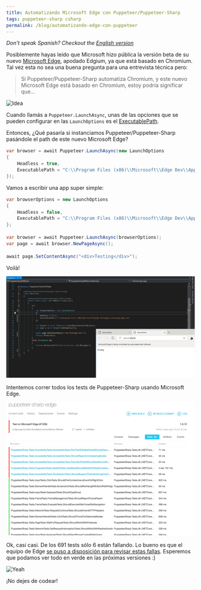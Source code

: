 ```yaml
---
title: Automatizando Microsoft Edge con Puppeteer/Puppeteer-Sharp
tags: puppeteer-sharp csharp
permalink: /blog/automatizando-edge-con-puppeteer
---
```


_Don't speak Spanish? Checkout the [English version](https://www.hardkoded.com/blog/automating-microsoft-edge-puppteer-sharp)_

Posiblemente hayas leído que Microsoft hizo pública la versión beta de su nuevo [Microsoft Edge](https://www.microsoftedgeinsider.com/es-es/), apodado Edgium, ya que está basado en Chromium. Tal vez esta no sea una buena pregunta para una entrevista técnica pero:

>Si Puppeteer/Puppeteer-Sharp automatiza Chromium, y este nuevo Microsoft Edge está basado en Chromium, estoy podría significar que...

![Idea](https://media.giphy.com/media/B5AVgxf0OzlyE/giphy.gif)

Cuando llamás a `Puppeteer.LaunchAsync`, unas de las opciones que se pueden configurar en las `LaunchOptions` es el [ExecutablePath](https://www.puppeteersharp.com/api/PuppeteerSharp.LaunchOptions.html#PuppeteerSharp_LaunchOptions_ExecutablePath).

Entonces, ¿Qué pasaría si instanciamos Puppeteer/Puppeteer-Sharp pasándole el path de este nuevo Microsoft Edge?

```cs
var browser = await Puppeteer.LaunchAsync(new LaunchOptions
{
    Headless = true,
    ExecutablePath = "C:\\Program Files (x86)\\Microsoft\\Edge Dev\\Application\\msedge.exe"
});
```

Vamos a escribir una app super simple:

```cs
var browserOptions = new LaunchOptions
{
    Headless = false,
    ExecutablePath = "C:\\Program Files (x86)\\Microsoft\\Edge Dev\\Application\\msedge.exe"
};

var browser = await Puppeteer.LaunchAsync(browserOptions);
var page = await browser.NewPageAsync();

await page.SetContentAsync("<div>Testing</div>");
```

Voilà!

![demo running](https://github.com/kblok/kblok.github.io/raw/master/img/microsoft-edge-puppeteer/demo-running.png)

Intentemos correr todos los tests de Puppeteer-Sharp usando Microsoft Edge.

![tests running](https://github.com/kblok/kblok.github.io/raw/master/img/microsoft-edge-puppeteer/test.png)

Ok, casi casi. De los 691 tests sólo 6 están fallando. Lo bueno es que el equipo de Edge [se puso a disposición para revisar estas fallas](https://twitter.com/EdgeDevTools/status/1201978063015333889). Esperemos que podamos ver todo en verde en las próximas versiones :)

![Yeah](https://media1.giphy.com/media/TdfyKrN7HGTIY/giphy.gif?cid=790b76115cbda5016531733341f0d371)

¡No dejes de codear!


